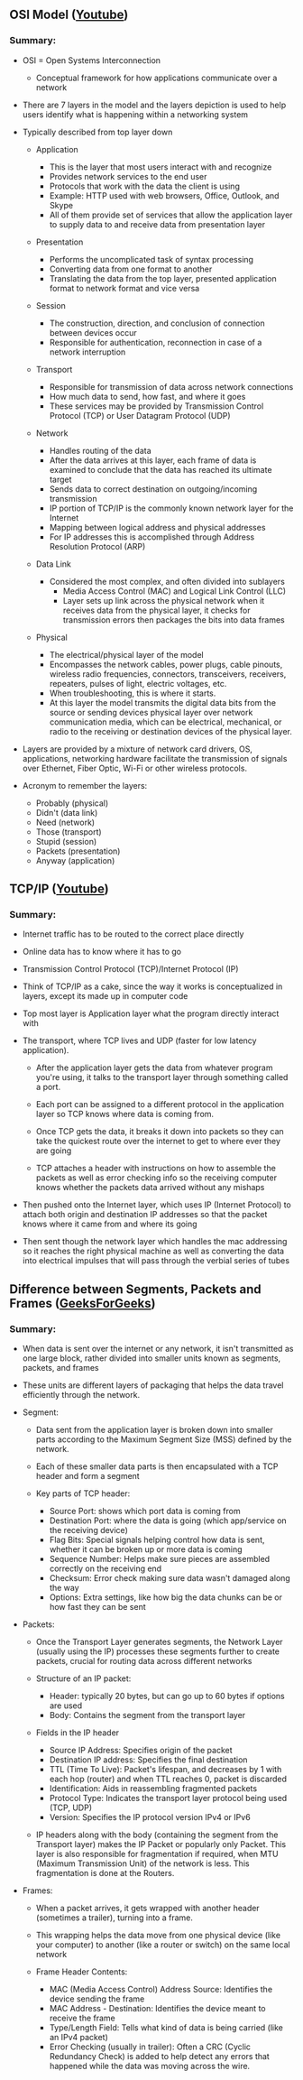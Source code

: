 ## OSI Model ([Youtube](https://www.youtube.com/watch?v=Ilk7UXzV_Qc))

### Summary:

- OSI = Open Systems Interconnection

  - Conceptual framework for how applications communicate over a network

- There are 7 layers in the model and the layers depiction is used to help users identify what is happening within a networking system

- Typically described from top layer down

  - Application

    - This is the layer that most users interact with and recognize
    - Provides network services to the end user
    - Protocols that work with the data the client is using
    - Example: HTTP used with web browsers, Office, Outlook, and Skype
    - All of them provide set of services that allow the application layer to supply data to and receive data from presentation layer

  - Presentation

    - Performs the uncomplicated task of syntax processing
    - Converting data from one format to another
    - Translating the data from the top layer, presented application format to network format and vice versa

  - Session

    - The construction, direction, and conclusion of connection between devices occur
    - Responsible for authentication, reconnection in case of a network interruption

  - Transport

    - Responsible for transmission of data across network connections
    - How much data to send, how fast, and where it goes
    - These services may be provided by Transmission Control Protocol (TCP) or User Datagram Protocol (UDP)

  - Network

    - Handles routing of the data
    - After the data arrives at this layer, each frame of data is examined to conclude that the data has reached its ultimate target
    - Sends data to correct destination on outgoing/incoming transmission
    - IP portion of TCP/IP is the commonly known network layer for the Internet
    - Mapping between logical address and physical addresses
    - For IP addresses this is accomplished through Address Resolution Protocol (ARP)

  - Data Link

    - Considered the most complex, and often divided into sublayers
      - Media Access Control (MAC) and Logical Link Control (LLC)
      - Layer sets up link across the physical network when it receives data from the physical layer, it checks for transmission errors then packages the bits into data frames

  - Physical
    - The electrical/physical layer of the model
    - Encompasses the network cables, power plugs, cable pinouts, wireless radio frequencies, connectors, transceivers, receivers, repeaters, pulses of light, electric voltages, etc.
    - When troubleshooting, this is where it starts.
    - At this layer the model transmits the digital data bits from the source or sending devices physical layer over network communication media, which can be electrical, mechanical, or radio to the receiving or destination devices of the physical layer.

- Layers are provided by a mixture of network card drivers, OS, applications, networking hardware facilitate the transmission of signals over Ethernet, Fiber Optic, Wi-Fi or other wireless protocols.

- Acronym to remember the layers:
  - Probably (physical)
  - Didn't (data link)
  - Need (network)
  - Those (transport)
  - Stupid (session)
  - Packets (presentation)
  - Anyway (application)

## TCP/IP ([Youtube](https://www.youtube.com/watch?v=PpsEaqJV_A0))

### Summary:

- Internet traffic has to be routed to the correct place directly

- Online data has to know where it has to go

- Transmission Control Protocol (TCP)/Internet Protocol (IP)

- Think of TCP/IP as a cake, since the way it works is conceptualized in layers, except its made up in computer code

- Top most layer is Application layer what the program directly interact with

- The transport, where TCP lives and UDP (faster for low latency application).
  - After the application layer gets the data from whatever program you're using, it talks to the transport layer through something called a port.
  
  - Each port can be assigned to a different protocol in the application layer so TCP knows where data is coming from.
  
  - Once TCP gets the data, it breaks it down into packets so they can take the quickest route over the internet to get to where ever they are going
  
  - TCP attaches a header with instructions on how to assemble the packets as well as error checking info so the receiving computer knows whether the packets data arrived without any mishaps

- Then pushed onto the Internet layer, which uses IP (Internet Protocol) to attach both origin and destination IP addresses so that the packet knows where it came from and where its going

- Then sent though the network layer which handles the mac addressing so it reaches the right physical machine as well as converting the data into electrical impulses that will pass through the verbial series of tubes

## Difference between Segments, Packets and Frames ([GeeksForGeeks](https://www.geeksforgeeks.org/difference-between-segments-packets-and-frames/))

### Summary:

- When data is sent over the internet or any network, it isn't transmitted as one large block, rather divided into smaller units known as segments, packets, and frames

- These units are different layers of packaging that helps the data travel efficiently through the network.

- Segment:
  - Data sent from the application layer is broken down into smaller parts according to the Maximum Segment Size (MSS) defined by the network.
  
  - Each of these smaller data parts is then encapsulated with a TCP header and form a segment
  
  - Key parts of TCP header:
    - Source Port: shows which port data is coming from
    - Destination Port: where the data is going (which app/service on the receiving device)
    - Flag Bits: Special signals helping control how data is sent, whether it can be broken up or more data is coming
    - Sequence Number: Helps make sure pieces are assembled correctly on the receiving end
    - Checksum: Error check making sure data wasn't damaged along the way
    - Options: Extra settings, like how big the data chunks can be or how fast they can be sent

- Packets:
  - Once the Transport Layer generates segments, the Network Layer (usually using the IP) processes these segments further to create packets, crucial for routing data across different networks
  
  - Structure of an IP packet:
    - Header: typically 20 bytes, but can go up to 60 bytes if options are used
    - Body: Contains the segment from the transport layer
  
  - Fields in the IP header
    - Source IP Address: Specifies origin of the packet
    - Destination IP address: Specifies the final destination
    - TTL (Time To Live): Packet's lifespan, and decreases by 1 with each hop (router) and when TTL reaches 0, packet is discarded
    - Identification: Aids in reassembling fragmented packets
    - Protocol Type: Indicates the transport layer protocol being used (TCP, UDP)
    - Version: Specifies the IP protocol version IPv4 or IPv6
  
  - IP headers along with the body (containing the segment from the Transport layer) makes the IP Packet or popularly only Packet. This layer is also responsible for fragmentation if required, when MTU (Maximum Transmission Unit) of the network is less. This fragmentation is done at the Routers.

- Frames:
  - When a packet arrives, it gets wrapped with another header (sometimes a trailer), turning into a frame.
  
  - This wrapping helps the data move from one physical device (like your computer) to another (like a router or switch) on the same local network
  
  - Frame Header Contents:
    - MAC (Media Access Control) Address Source: Identifies the device sending the frame
    - MAC Address - Destination: Identifies the device meant to receive the frame
    - Type/Length Field: Tells what kind of data is being carried (like an IPv4 packet)
    - Error Checking (usually in trailer): Often a CRC (Cyclic Redundancy Check) is added to help detect any errors that happened while the data was moving across the wire. 

